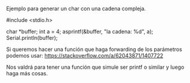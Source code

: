 Ejemplo para generar un char con una cadena compleja.

#include <stdio.h>

char *buffer;
int a = 4;
asprintf(&buffer, "la cadena: %d", a);
Serial.println(buffer);



Si queremos hacer una función que haga forwarding de los parámetros podemos usar:
https://stackoverflow.com/a/62043871/1407722

Nos valdrá para tener una función que simule ser printf o similar y luego haga más cosas.
